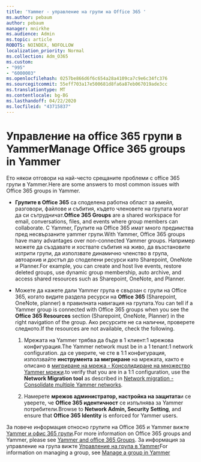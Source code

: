 ```yaml
---
title: 'Yammer - управление на групи на Office 365 '
ms.author: pebaum
author: pebaum
manager: mnirkhe
ms.audience: Admin
ms.topic: article
ROBOTS: NOINDEX, NOFOLLOW
localization_priority: Normal
ms.collection: Adm_O365
ms.custom:
- "995"
- "6000003"
ms.openlocfilehash: 0257be866d6f6c654a28a4109ca7c9e6c34fc376
ms.sourcegitcommit: 55eff703a17e500681d8fa6a87eb067019ade3cc
ms.translationtype: MT
ms.contentlocale: bg-BG
ms.lasthandoff: 04/22/2020
ms.locfileid: "43715837"
---
```

# <a name="manage-office-365-groups-in-yammer"></a><span data-ttu-id="932b6-102">Управление на office 365 групи в Yammer</span><span class="sxs-lookup"><span data-stu-id="932b6-102">Manage Office 365 groups in Yammer</span></span>

<span data-ttu-id="932b6-103">Ето някои отговори на най-често срещаните проблеми с office 365 групи в Yammer.</span><span class="sxs-lookup"><span data-stu-id="932b6-103">Here are some answers to most common issues with Office 365 groups in Yammer.</span></span>

* <span data-ttu-id="932b6-104">**Групите в Office 365** са споделена работна област за имейл, разговори, файлове и събития, където членовете на групата могат да си сътрудничат.</span><span class="sxs-lookup"><span data-stu-id="932b6-104">**Office 365 Groups** are a shared workspace for email, conversations, files, and events where group members can collaborate.</span></span> <span data-ttu-id="932b6-105">С Yammer, Групите на Office 365 имат много предимства пред несвързаните yammer групи.</span><span class="sxs-lookup"><span data-stu-id="932b6-105">With Yammer, Office 365 groups have many advantages over non-connected Yammer groups.</span></span> <span data-ttu-id="932b6-106">Например можете да създавате и хоствате събития на живо, да възстановите изтрити групи, да използвате динамично членство в група, автоархив и достъп до споделени ресурси като Sharepoint, OneNote и Planner.</span><span class="sxs-lookup"><span data-stu-id="932b6-106">For example, you can create and host live events, restore deleted groups, use dynamic group membership, auto archive, and access shared resources such as Sharepoint, OneNote, and Planner.</span></span>

* <span data-ttu-id="932b6-107">Можете да кажете дали Yammer група е свързан с групи на Office 365, когато видите раздела ресурси на **Office 365** (Sharepoint, OneNote, planner) в правилната навигация на групата.</span><span class="sxs-lookup"><span data-stu-id="932b6-107">You can tell if a Yammer group is connected with Office 365 groups when you see the **Office 365 Resources** section (Sharepoint, OneNote, Planner) in the right navigation of the group.</span></span> <span data-ttu-id="932b6-108">Ако ресурсите не са налични, проверете следното.</span><span class="sxs-lookup"><span data-stu-id="932b6-108">If the resources are not available, check the following.</span></span>

  1. <span data-ttu-id="932b6-109">Мрежата на Yammer трябва да бъде в 1 клиент:1 мрежова конфигурация.</span><span class="sxs-lookup"><span data-stu-id="932b6-109">The Yammer network must be in a 1 tenant:1 network configuration.</span></span> <span data-ttu-id="932b6-110">да се уверите, че сте в 1:1 конфигурация, използвайте **инструмента за мигриране** на мрежата, както е описано в [мигриране на мрежа - Консолидиране на множество Yammer мрежи](https://docs.microsoft.com/yammer/configure-your-yammer-network/consolidate-multiple-yammer-networks).</span><span class="sxs-lookup"><span data-stu-id="932b6-110">to verify that you are in a 1:1 configuration, use the **Network Migration tool** as described in [Network migration - Consolidate multiple Yammer networks](https://docs.microsoft.com/yammer/configure-your-yammer-network/consolidate-multiple-yammer-networks).</span></span>

  2. <span data-ttu-id="932b6-111">Намерете **мрежов администратор, настройка на защитата**и се уверете, че **Office 365 идентичност** се изпълнява за Yammer потребители.</span><span class="sxs-lookup"><span data-stu-id="932b6-111">Browse to **Network Admin, Security Setting**, and ensure that **Office 365 Identity** is enforced for Yammer users.</span></span>

<span data-ttu-id="932b6-112">За повече информация относно групите на Office 365 и Yammer вижте [Yammer и офис 365 групи](https://docs.microsoft.com/yammer/manage-yammer-groups/yammer-and-office-365-groups).</span><span class="sxs-lookup"><span data-stu-id="932b6-112">For more information on Office 365 groups and Yammer, please see [Yammer and office 365 Groups](https://docs.microsoft.com/yammer/manage-yammer-groups/yammer-and-office-365-groups).</span></span> <span data-ttu-id="932b6-113">За информация за управление на група вижте [Управление на група в Yammer](https://support.office.com/article/Manage-a-group-in-Yammer-6e05c6d6-5548-4c88-89cd-e6757a514ef2)</span><span class="sxs-lookup"><span data-stu-id="932b6-113">For information on managing a group, see [Manage a group in Yammer](https://support.office.com/article/Manage-a-group-in-Yammer-6e05c6d6-5548-4c88-89cd-e6757a514ef2)</span></span>
